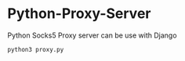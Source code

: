 # Python-Proxy-Server
Python Socks5 Proxy server can be use with Django 



```
python3 proxy.py
```

